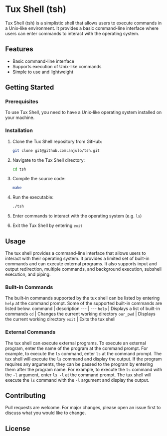 # Tux Shell (tsh)

Tux Shell (tsh) is a simplistic shell that allows users to execute commands in a Unix-like environment. It provides a basic command-line interface where users can enter commands to interact with the operating system.

## Features

- Basic command-line interface
- Supports execution of Unix-like commands
- Simple to use and lightweight

## Getting Started

### Prerequisites

To use Tux Shell, you need to have a Unix-like operating system installed on your machine.

### Installation

1. Clone the Tux Shell repository from GitHub:
  
      ```bash
      git clone git@github.com:anjulo/tsh.git
      ```
2. Navigate to the Tux Shell directory:
  
      ```bash
      cd tsh
      ```
3. Compile the source code:
  
      ```bash
      make
      ```
4. Run the executable:
  
      ```bash
      ./tsh
      ```
5. Enter commands to interact with the operating system (e.g. `ls`)
6. Exit the Tux Shell by entering `exit`

## Usage
The tux shell provides a command-line interface that allows users to interact with their operating system. It provides a limited set of built-in commands and can execute external programs. It also supports input and output redirection, multiple commands, and background execution, subshell execution, and piping.

### Built-in Commands
The built-in commands supported by the tux shell can be listed by entering `help` at the command prompt. Some of the supported built-in commands are listed below.
command | description
--- | ---
`help` | Displays a list of built-in commands
`cd` | Changes the current working directory
`our_pwd` | Displays the current working directory
`exit` | Exits the tux shell

### External Commands
The tux shell can execute external programs. To execute an external program, enter the name of the program at the command prompt. For example, to execute the `ls` command, enter `ls` at the command prompt. The tux shell will execute the `ls` command and display the output. If the program requires any arguments, they can be passed to the program by entering them after the program name. For example, to execute the `ls` command with the `-l` argument, enter `ls -l` at the command prompt. The tux shell will execute the `ls` command with the `-l` argument and display the output. 

## Contributing
Pull requests are welcome. For major changes, please open an issue first to discuss what you would like to change.

## License

